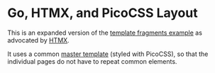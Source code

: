 # Go, HTMX, and PicoCSS Layout

This is an expanded version of the [template fragments example](https://gist.github.com/benpate/f92b77ea9b3a8503541eb4b9eb515d8a) as advocated by [HTMX](https://htmx.org/essays/template-fragments/).

It uses a common [master template](master.html.tmpl) (styled with PicoCSS), so that the individual pages do not have to repeat common elements.
